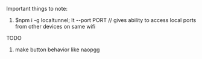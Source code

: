 Important things to note:

1. $npm i -g localtunnel; lt --port PORT // gives ability to access local ports from other devices on same wifi

TODO

1. make button behavior like naopgg
